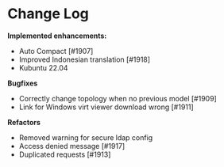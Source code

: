 # Change Log

**Implemented enhancements:**

- Auto Compact [\#1907]
- Improved Indonesian translation [\#1918]
- Kubuntu 22.04

**Bugfixes**

- Correctly change topology when no previous model [\#1909]
- Link for Windows virt viewer download wrong [\#1911]

**Refactors**

- Removed warning for secure ldap config
- Access denied message [\#1917]
- Duplicated requests [\#1913]

